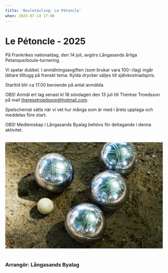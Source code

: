 ```yaml
---
title: 'Bouletävling: Le Pétoncle'
when: 2025-07-14 17:00
---
```

<h1 class="aligncenter">Le Pétoncle - 2025</h1>

På Frankrikes nationaldag, den 14 juli, avgörs Långasands årliga Petanque/boule-turnering.

Vi spelar dubbel. I anmälningsavgiften (som brukar vara 100:-/lag) ingår lättare tilltugg på franskt tema.
Kylda drycker säljes till självkostnadspris.
<!--
Anmälningsavgiften betalas med Swish på plats. Vinnaren går därifrån med äran och prispengar, som utgörs av anmälningsavgifterna.
-->
Starttid blir ca 17.00 beroende på antal anmälda. 

OBS! Anmäl ert lag senast kl 18 söndagen den 13 juli till Thérèse Troedsson på mail <a href="mailto:theresetroedsson@hotmail.com?Subject=Anmälan%20boule" target="_top">theresetroedsson@hotmail.com</a>.

Spelschemat sätts när vi vet hur många som är med i årets upplaga och meddelas före start.

OBS! Medlemskap i Långasands Byalag behövs för deltagande i denna aktivitet. 

<br>

<div class="center">
    <img width="800" src="/assets/images/boule-1024x689.png" />
</div>

<br>

### Arrangör: Långasands Byalag
